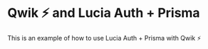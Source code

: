 # Qwik ⚡️ and Lucia Auth + Prisma
This is an example of how to use Lucia Auth + Prisma with Qwik ⚡️
